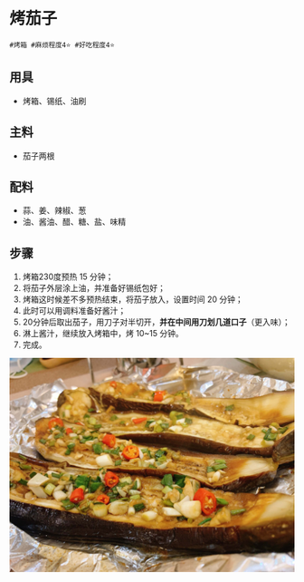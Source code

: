 # 烤茄子

```
#烤箱 #麻烦程度4⭐️ #好吃程度4⭐️
```

## 用具

- 烤箱、锡纸、油刷

## 主料

- 茄子两根

## 配料

- 蒜、姜、辣椒、葱
- 油、酱油、醋、糖、盐、味精

## 步骤

1. 烤箱230度预热 15 分钟；
2. 将茄子外层涂上油，并准备好锡纸包好；
3. 烤箱这时候差不多预热结束，将茄子放入，设置时间 20 分钟；
4. 此时可以用调料准备好酱汁；
5. 20分钟后取出茄子，用刀子对半切开，**并在中间用刀划几道口子**（更入味）；
6. 淋上酱汁，继续放入烤箱中，烤 10~15 分钟。
7. 完成。

![](../_images/kaoqiezi.jpg ':loading=lazy')
